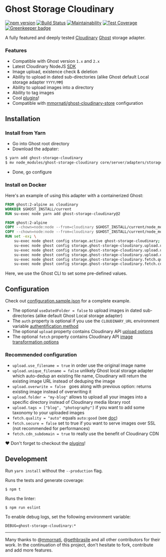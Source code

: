 # Ghost Storage Cloudinary

[![npm version](https://badge.fury.io/js/ghost-storage-cloudinary.svg)](https://badge.fury.io/js/ghost-storage-cloudinary)
[![Build Status](https://travis-ci.org/eexit/ghost-storage-cloudinary.svg?branch=master)](https://travis-ci.org/eexit/ghost-storage-cloudinary)
[![Maintainability](https://api.codeclimate.com/v1/badges/f55e8c82a9a526fe9b2f/maintainability)](https://codeclimate.com/github/eexit/ghost-storage-cloudinary/maintainability)
[![Test Coverage](https://api.codeclimate.com/v1/badges/f55e8c82a9a526fe9b2f/test_coverage)](https://codeclimate.com/github/eexit/ghost-storage-cloudinary/test_coverage)
[![Greenkeeper badge](https://badges.greenkeeper.io/eexit/ghost-storage-cloudinary.svg)](https://greenkeeper.io/)

A fully featured and deeply tested [Cloudinary](https://cloudinary.com/) [Ghost](https://github.com/TryGhost/Ghost) storage adapter.

### Features

- Compatible with Ghost version `1.x` and `2.x`
- Latest Cloudinary NodeJS [SDK](https://github.com/cloudinary/cloudinary_npm)
- Image upload, existence check & deletion
- Ability to upload in dated sub-directories (alike Ghost default Local storage adapter `YYYY/MM`)
- Ability to upload images into a directory
- Ability to tag images
- Cool [plugins](plugins)!
- Compatible with [mmornati/ghost-cloudinary-store](https://github.com/mmornati/ghost-cloudinary-store) configuration

## Installation

### Install from Yarn

- Go into Ghost root directory
- Download the adpater:

```bash
$ yarn add ghost-storage-cloudinary
$ mv node_modules/ghost-storage-cloudinary core/server/adapters/storage
```

- Done, go configure

### Install on Docker

Here's an example of using this adapter with a containerized Ghost:

```Dockerfile
FROM ghost:2-alpine as cloudinary
WORKDIR $GHOST_INSTALL/current
RUN su-exec node yarn add ghost-storage-cloudinary@2

FROM ghost:2-alpine
COPY --chown=node:node --from=cloudinary $GHOST_INSTALL/current/node_modules $GHOST_INSTALL/current/node_modules
COPY --chown=node:node --from=cloudinary $GHOST_INSTALL/current/node_modules/ghost-storage-cloudinary $GHOST_INSTALL/current/core/server/adapters/storage/ghost-storage-cloudinary
RUN set -ex; \
    su-exec node ghost config storage.active ghost-storage-cloudinary; \
    su-exec node ghost config storage.ghost-storage-cloudinary.upload.use_filename true; \
    su-exec node ghost config storage.ghost-storage-cloudinary.upload.unique_filename false; \
    su-exec node ghost config storage.ghost-storage-cloudinary.upload.overwrite false; \
    su-exec node ghost config storage.ghost-storage-cloudinary.fetch.quality auto; \
    su-exec node ghost config storage.ghost-storage-cloudinary.fetch.cdn_subdomain true;
```

Here, we use the Ghost CLI to set some pre-defined values.

## Configuration

Check out [configuration.sample.json](configuration.sample.json) for a complete example.

- The optional `useDatedFolder = false` to upload images in dated sub-directories (alike default Ghost Local storage adapter)
- The `auth` property is optional if you use the `CLOUDINARY_URL` environment variable [authentification method](https://cloudinary.com/documentation/node_additional_topics#configuration_options)
- The optional `upload` property contains Cloudinary API [upload options](https://cloudinary.com/documentation/image_upload_api_reference#upload)
- The optional `fetch` property contains Cloudinary API [image transformation options](https://cloudinary.com/documentation/image_transformation_reference)

### Recommended configuration

- `upload.use_filename = true` in order use the original image name
- `upload.unique_filename = false` unlikely Ghost local storage adapter which auto-dedup an existing file name, Cloudinary will return the existing image URL instead of deduping the image
- `upload.overwrite = false ` goes along with previous option: returns existing image instead of overwriting it
- `upload.folder = "my-blog"` allows to upload all your images into a specific directory instead of Cloudinary media library root
- `upload.tags = ["blog", "photography"]` if you want to add some taxonomy to your uploaded images
- `fetch.quality = "auto"` equals `auto:good` (see [doc](https://cloudinary.com/documentation/image_transformation_reference#quality_parameter))
- `fetch.secure = false` set to true if you want to serve images over SSL (not recommended for performances)
- `fetch.cdn_subdomain = true` to really use the benefit of Cloudinary CDN


:heart: Don't forget to checkout the [plugins](plugins)!

## Development

Run `yarn install` without the `--production` flag.

Runs the tests and generate coverage:

	$ npm t

Runs the linter:

	$ npm run eslint

To enable debug logs, set the following environment variable:

	DEBUG=ghost-storage-cloudinary:*

---

Many thanks to @[mmornati](https://github.com/mmornati), @[sethbrasile](https://github.com/sethbrasile) and all other contributors for their work. In the continuation of this project, don't hesitate to fork, contribute and add more features.
